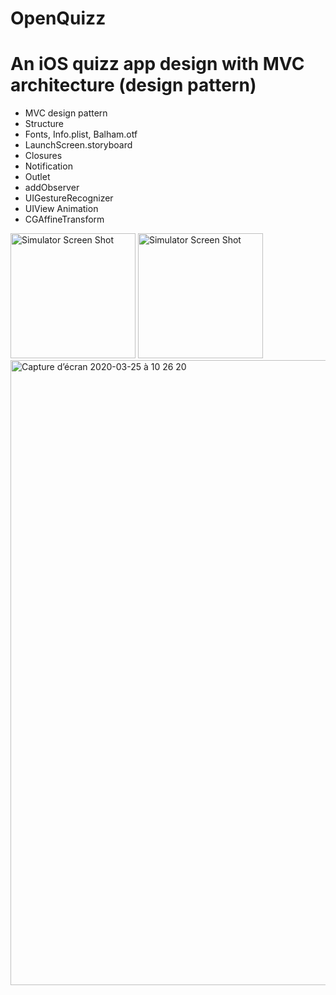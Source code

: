 # OpenQuizz
# An iOS quizz app design with MVC architecture (design pattern)


- MVC design pattern
- Structure
- Fonts, Info.plist, Balham.otf
- LaunchScreen.storyboard
- Closures
- Notification
- Outlet
- addObserver
- UIGestureRecognizer
- UIView Animation
- CGAffineTransform

<img width="200" alt="Simulator Screen Shot" src="https://user-images.githubusercontent.com/56839789/77524369-80df9c80-6e87-11ea-848d-e97d28d40455.png"> 



<img width="200" alt="Simulator Screen Shot" src="https://user-images.githubusercontent.com/56839789/77522054-e3cf3480-6e83-11ea-8d6c-78ccfa550ae8.gif"> 



<img width="1000" alt="Capture d’écran 2020-03-25 à 10 26 20" src="https://user-images.githubusercontent.com/56839789/77522082-ef226000-6e83-11ea-8b39-8d1431d5e2a9.png">







